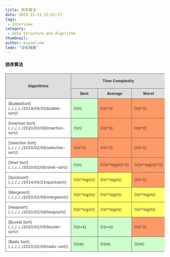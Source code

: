 ```yaml
---
title: 排序算法
date: 2015-11-11 15:53:17
tags:
 - Interview
category: 
 - Data Structure and Algorithm
thumbnail: 
author: bsyonline
lede: "没有摘要"
---
```


#### 排序算法


<table style="font-size:12px;color:#333333;border-width: 1px;border-color: #666666;border-collapse: collapse;"><tr><th style="border-width: 1px;padding: 8px;border-style: solid;border-color: #666666;background-color: #dedede;" rowspan="2">Algorithms</th><th style="border-width: 1px;padding: 8px;border-style: solid;border-color: #666666;background-color: #dedede;" colspan="3">Time Complexity</th><th style="border-width: 1px;padding: 8px;border-style: solid;border-color: #666666;background-color: #dedede;">Space Complexity</th><th style="border-width: 1px;padding: 8px;border-style: solid;border-color: #666666;background-color: #dedede;" rowspan="2">Stable/Unstable</th></tr><th style="border-width: 1px;padding: 8px;border-style: solid;border-color: #666666;background-color: #dedede;">Best</th><th style="border-width: 1px;padding: 8px;border-style: solid;border-color: #666666;background-color: #dedede;">Average</th><th style="border-width: 1px;padding: 8px;border-style: solid;border-color: #666666;background-color: #dedede;">Worst</th><th style="border-width: 1px;padding: 8px;border-style: solid;border-color: #666666;background-color: #dedede;">Worst</th></tr><tr><td style="border-width: 1px;padding: 8px;border-style: solid;border-color: #666666;background-color: #ffffff;">[BubbleSort](../../../../2014/04/26/bubble-sort/)</td><td style="border-width: 1px;padding: 8px;border-style: solid;border-color: #666666;background-color: #ccffcc;">O(n)</td><td style="border-width: 1px;padding: 8px;border-style: solid;border-color: #666666;background-color: #ff9966;">O(n^2)</td><td style="border-width: 1px;padding: 8px;border-style: solid;border-color: #666666;background-color: #ff9966;">O(n^2)</td><td style="border-width: 1px;padding: 8px;border-style: solid;border-color: #666666;background-color: #ccffcc;">O(1)</td><td style="border-width: 1px;padding: 8px;border-style: solid;border-color: #666666;background-color: #ffffff;">Stable</td></tr><tr><td style="border-width: 1px;padding: 8px;border-style: solid;border-color: #666666;background-color: #ffffff;">[Insertion Sort](../../../../2020/02/08/insertion-sort/)</td><td style="border-width: 1px;padding: 8px;border-style: solid;border-color: #666666;background-color: #ccffcc;">O(n)</td><td style="border-width: 1px;padding: 8px;border-style: solid;border-color: #666666;background-color: #ff9966;">O(n^2)</td><td style="border-width: 1px;padding: 8px;border-style: solid;border-color: #666666;background-color: #ff9966;">O(n^2)</td><td style="border-width: 1px;padding: 8px;border-style: solid;border-color: #666666;background-color: #ccffcc;">O(1)</td><td style="border-width: 1px;padding: 8px;border-style: solid;border-color: #666666;background-color: #ffffff;">Stable</td></tr><tr><td style="border-width: 1px;padding: 8px;border-style: solid;border-color: #666666;background-color: #ffffff;">[Selection Sort](../../../../2020/02/08/selection-sort/)</td><td style="border-width: 1px;padding: 8px;border-style: solid;border-color: #666666;background-color: #ff9966;">O(n^2)</td><td style="border-width: 1px;padding: 8px;border-style: solid;border-color: #666666;background-color: #ff9966;">O(n^2)</td><td style="border-width: 1px;padding: 8px;border-style: solid;border-color: #666666;background-color: #ff9966;">O(n^2)</td><td style="border-width: 1px;padding: 8px;border-style: solid;border-color: #666666;background-color: #ccffcc;">O(1)</td><td style="border-width: 1px;padding: 8px;border-style: solid;border-color: #666666;background-color: #ffffff;">Unstable</td></tr><tr><td style="border-width: 1px;padding: 8px;border-style: solid;border-color: #666666;background-color: #ffffff;">[Shell Sort](../../../../2020/02/08/shell-sort/)</td><td style="border-width: 1px;padding: 8px;border-style: solid;border-color: #666666;background-color: #ccffcc;">O(n)</td><td style="border-width: 1px;padding: 8px;border-style: solid;border-color: #666666;background-color: #ff9966;">O((n*log(n))^2)</td><td style="border-width: 1px;padding: 8px;border-style: solid;border-color: #666666;background-color: #ff9966;">O((n*log(n))^2)</td><td style="border-width: 1px;padding: 8px;border-style: solid;border-color: #666666;background-color: #ccffcc;">O(1)</td><td style="border-width: 1px;padding: 8px;border-style: solid;border-color: #666666;background-color: #ffffff;">Unstable</td></tr><tr><td style="border-width: 1px;padding: 8px;border-style: solid;border-color: #666666;background-color: #ffffff;">[Quicksort](../../../../2014/04/22/quicksort/)</td><td style="border-width: 1px;padding: 8px;border-style: solid;border-color: #666666;background-color: #ffff66;">O(n*log(n))</td><td style="border-width: 1px;padding: 8px;border-style: solid;border-color: #666666;background-color: #ffff66;">O(n*log(n))</td><td style="border-width: 1px;padding: 8px;border-style: solid;border-color: #666666;background-color: #ff9966;">O(n^2)</td><td style="border-width: 1px;padding: 8px;border-style: solid;border-color: #666666;background-color: #ffff66;">O(log(n))</td><td style="border-width: 1px;padding: 8px;border-style: solid;border-color: #666666;background-color: #ffffff;">Unstable</td></tr><tr><td style="border-width: 1px;padding: 8px;border-style: solid;border-color: #666666;background-color: #ffffff;">[Mergesort](../../../../2020/02/08/mergesort/)</td><td style="border-width: 1px;padding: 8px;border-style: solid;border-color: #666666;background-color: #ffff66;">O(n*log(n))</td><td style="border-width: 1px;padding: 8px;border-style: solid;border-color: #666666;background-color: #ffff66;">O(n*log(n))</td><td style="border-width: 1px;padding: 8px;border-style: solid;border-color: #666666;background-color: #ffff66;">O(n*log(n))</td><td style="border-width: 1px;padding: 8px;border-style: solid;border-color: #666666;background-color: #ff9966;">O(n)</td><td style="border-width: 1px;padding: 8px;border-style: solid;border-color: #666666;background-color: #ffffff;">Stable</td></tr><tr><td style="border-width: 1px;padding: 8px;border-style: solid;border-color: #666666;background-color: #ffffff;">[Heapsort](../../../../2020/02/08/heapsort/)</td><td style="border-width: 1px;padding: 8px;border-style: solid;border-color: #666666;background-color: #ffff66;">O(n*log(n))</td><td style="border-width: 1px;padding: 8px;border-style: solid;border-color: #666666;background-color: #ffff66;">O(n*log(n))</td><td style="border-width: 1px;padding: 8px;border-style: solid;border-color: #666666;background-color: #ffff66;">O(n*log(n))</td><td style="border-width: 1px;padding: 8px;border-style: solid;border-color: #666666;background-color: #ccffcc;">O(1)</td><td style="border-width: 1px;padding: 8px;border-style: solid;border-color: #666666;background-color: #ffffff;">Unstable</td></tr><tr><td style="border-width: 1px;padding: 8px;border-style: solid;border-color: #666666;background-color: #ffffff;">[Bucket Sort](../../../../2020/02/08/bucket-sort/)</td><td style="border-width: 1px;padding: 8px;border-style: solid;border-color: #666666;background-color: #ccffcc;">O(n+k)</td><td style="border-width: 1px;padding: 8px;border-style: solid;border-color: #666666;background-color: #ccffcc;">O(n+k)</td><td style="border-width: 1px;padding: 8px;border-style: solid;border-color: #666666;background-color: #ff9966;">O(n^2)</td><td style="border-width: 1px;padding: 8px;border-style: solid;border-color: #666666;background-color: #ff9966;">O(n)</td><td style="border-width: 1px;padding: 8px;border-style: solid;border-color: #666666;background-color: #ffffff;">Stable</td></tr><tr><td style="border-width: 1px;padding: 8px;border-style: solid;border-color: #666666;background-color: #ffffff;">[Radix Sort](../../../../2020/02/08/radix-sort/)</td><td style="border-width: 1px;padding: 8px;border-style: solid;border-color: #666666;background-color: #ccffcc;">O(nk)</td><td style="border-width: 1px;padding: 8px;border-style: solid;border-color: #666666;background-color: #ccffcc;">O(nk)</td><td style="border-width: 1px;padding: 8px;border-style: solid;border-color: #666666;background-color: #ccffcc;">O(nk)</td><td style="border-width: 1px;padding: 8px;border-style: solid;border-color: #666666;background-color: #ff9966;">O(n+k)</td><td style="border-width: 1px;padding: 8px;border-style: solid;border-color: #666666;background-color: #ffffff;">Stable</td></tr></table>
